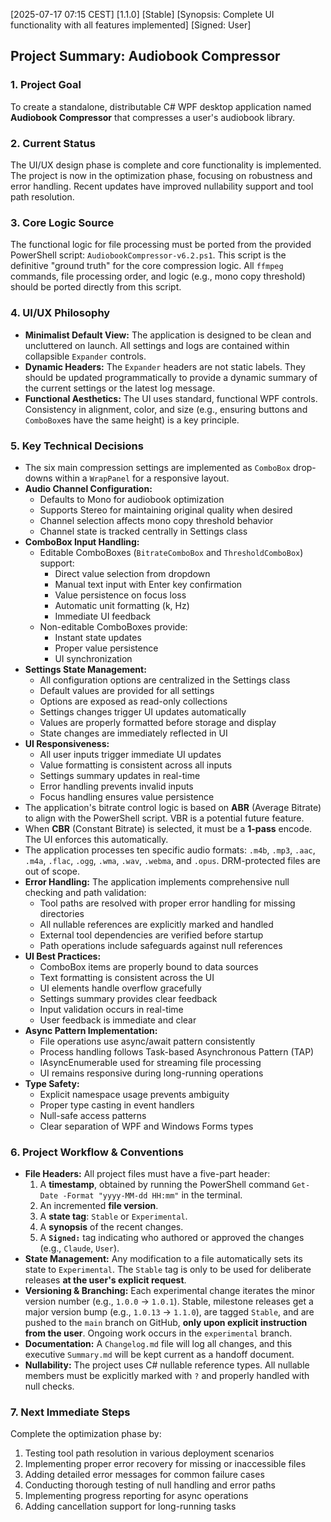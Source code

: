 [2025-07-17 07:15 CEST]
[1.1.0]
[Stable]
[Synopsis: Complete UI functionality with all features implemented]
[Signed: User]

## Project Summary: Audiobook Compressor

### 1. Project Goal
To create a standalone, distributable C# WPF desktop application named **Audiobook Compressor** that compresses a user's audiobook library.

### 2. Current Status
The UI/UX design phase is complete and core functionality is implemented. The project is now in the optimization phase, focusing on robustness and error handling. Recent updates have improved nullability support and tool path resolution.

### 3. Core Logic Source
The functional logic for file processing must be ported from the provided PowerShell script: `AudiobookCompressor-v6.2.ps1`. This script is the definitive "ground truth" for the core compression logic. All `ffmpeg` commands, file processing order, and logic (e.g., mono copy threshold) should be ported directly from this script.

### 4. UI/UX Philosophy
* **Minimalist Default View:** The application is designed to be clean and uncluttered on launch. All settings and logs are contained within collapsible `Expander` controls.
* **Dynamic Headers:** The `Expander` headers are not static labels. They should be updated programmatically to provide a dynamic summary of the current settings or the latest log message.
* **Functional Aesthetics:** The UI uses standard, functional WPF controls. Consistency in alignment, color, and size (e.g., ensuring buttons and `ComboBox`es have the same height) is a key principle.

### 5. Key Technical Decisions
* The six main compression settings are implemented as `ComboBox` drop-downs within a `WrapPanel` for a responsive layout.
* **Audio Channel Configuration:**
  * Defaults to Mono for audiobook optimization
  * Supports Stereo for maintaining original quality when desired
  * Channel selection affects mono copy threshold behavior
  * Channel state is tracked centrally in Settings class
* **ComboBox Input Handling:**
  * Editable ComboBoxes (`BitrateComboBox` and `ThresholdComboBox`) support:
    * Direct value selection from dropdown
    * Manual text input with Enter key confirmation
    * Value persistence on focus loss
    * Automatic unit formatting (k, Hz)
    * Immediate UI feedback
  * Non-editable ComboBoxes provide:
    * Instant state updates
    * Proper value persistence
    * UI synchronization
* **Settings State Management:**
  * All configuration options are centralized in the Settings class
  * Default values are provided for all settings
  * Options are exposed as read-only collections
  * Settings changes trigger UI updates automatically
  * Values are properly formatted before storage and display
  * State changes are immediately reflected in UI
* **UI Responsiveness:**
  * All user inputs trigger immediate UI updates
  * Value formatting is consistent across all inputs
  * Settings summary updates in real-time
  * Error handling prevents invalid inputs
  * Focus handling ensures value persistence
* The application's bitrate control logic is based on **ABR** (Average Bitrate) to align with the PowerShell script. VBR is a potential future feature.
* When **CBR** (Constant Bitrate) is selected, it must be a **1-pass** encode. The UI enforces this automatically.
* The application processes ten specific audio formats: `.m4b`, `.mp3`, `.aac`, `.m4a`, `.flac`, `.ogg`, `.wma`, `.wav`, `.webma`, and `.opus`. DRM-protected files are out of scope.
* **Error Handling:** The application implements comprehensive null checking and path validation:
  * Tool paths are resolved with proper error handling for missing directories
  * All nullable references are explicitly marked and handled
  * External tool dependencies are verified before startup
  * Path operations include safeguards against null references
* **UI Best Practices:**
  * ComboBox items are properly bound to data sources
  * Text formatting is consistent across the UI
  * UI elements handle overflow gracefully
  * Settings summary provides clear feedback
  * Input validation occurs in real-time
  * User feedback is immediate and clear
* **Async Pattern Implementation:**
  * File operations use async/await pattern consistently
  * Process handling follows Task-based Asynchronous Pattern (TAP)
  * IAsyncEnumerable used for streaming file processing
  * UI remains responsive during long-running operations
* **Type Safety:**
  * Explicit namespace usage prevents ambiguity
  * Proper type casting in event handlers
  * Null-safe access patterns
  * Clear separation of WPF and Windows Forms types

### 6. Project Workflow & Conventions
* **File Headers:** All project files must have a five-part header:
    1.  A **timestamp**, obtained by running the PowerShell command `Get-Date -Format "yyyy-MM-dd HH:mm"` in the terminal.
    2.  An incremented **file version**.
    3.  A **state tag**: `Stable` or `Experimental`.
    4.  A **synopsis** of the recent changes.
    5.  A **`Signed:`** tag indicating who authored or approved the changes (e.g., `Claude`, `User`).
* **State Management:** Any modification to a file automatically sets its state to `Experimental`. The `Stable` tag is only to be used for deliberate releases **at the user's explicit request**.
* **Versioning & Branching:** Each experimental change iterates the minor version number (e.g., `1.0.0` -> `1.0.1`). Stable, milestone releases get a major version bump (e.g., `1.0.13` -> `1.1.0`), are tagged `Stable`, and are pushed to the `main` branch on GitHub, **only upon explicit instruction from the user**. Ongoing work occurs in the `experimental` branch.
* **Documentation:** A `Changelog.md` file will log all changes, and this executive `Summary.md` will be kept current as a handoff document.
* **Nullability:** The project uses C# nullable reference types. All nullable members must be explicitly marked with `?` and properly handled with null checks.

### 7. Next Immediate Steps
Complete the optimization phase by:
1. Testing tool path resolution in various deployment scenarios
2. Implementing proper error recovery for missing or inaccessible files
3. Adding detailed error messages for common failure cases
4. Conducting thorough testing of null handling and error paths
5. Implementing progress reporting for async operations
6. Adding cancellation support for long-running tasks